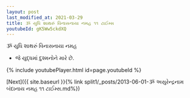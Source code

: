 ```yaml
---
layout: post
last_modified_at: 2021-03-29
title: ૐ યુધિ શાથરું વિનાસનાયા નમહ ૧૧ ટાઈમ્સ
youtubeId: gK5Ww5ckdXQ
---
```

 
 
 ૐ યુધિ શાથરું વિનાસનાયા નમહ  
 
 -  જે યુદ્ધમાં દુશ્મનોને મારે છે. 
 
  
 
  
 
 
 
 
 
 


{% include youtubePlayer.html id=page.youtubeId %}
 
[Next]({{ site.baseurl }}{% link  split1/_posts/2013-06-01-ૐ અસુરેન્દ્રનામ બંદાનાય નમહ ૧૧ ટાઈમ્સ.md%})
 
